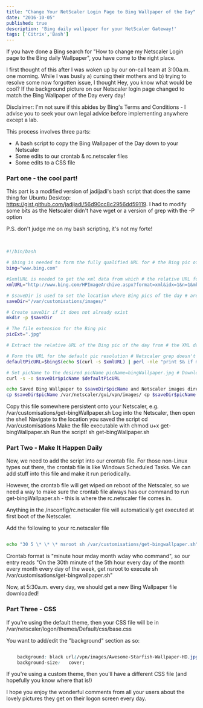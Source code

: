 ```yaml
---
title: "Change Your NetScaler Login Page to Bing Wallpaper of the Day"
date: "2016-10-05"
published: true
description: 'Bing daily wallpaper for your NetScaler Gateway!'
tags: ['Citrix','Bash']
---
```


If you have done a Bing search for "How to change my Netscaler Login page to the Bing daily Wallpaper", you have come to the right place.

I first thought of this after I was woken up by our on-call team at 3:00a.m. one morning. While I was busily a) cursing their mothers and b) trying to resolve some now forgotten issue, I thought Hey, you know what would be cool? If the background picture on our Netscaler login page changed to match the Bing Wallpaper of the Day every day!

Disclaimer: I'm not sure if this abides by Bing's Terms and Conditions - I advise you to seek your own legal advice before implementing anywhere except a lab.

This process involves three parts:

- A bash script to copy the Bing Wallpaper of the Day down to your Netscaler
- Some edits to our crontab & rc.netscaler files
- Some edits to a CSS file

### Part one - the cool part!

This part is a modified version of jadijadi's bash script that does the same thing for Ubuntu Desktop: https://gist.github.com/jadijadi/56d90cc8c2956dd59119. I had to modify some bits as the Netscaler didn't have wget or a version of grep with the -P option

P.S. don't judge me on my bash scripting, it's not my forte!

 

```bash
#!/bin/bash

# $bing is needed to form the fully qualified URL for # the Bing pic of the day 
bing="www.bing.com"

#$xmlURL is needed to get the xml data from which # the relative URL for the Bing pic of the day is extracted # # The mkt parameter determines which Bing market you would like to # obtain your images from. # Valid values are: en-US, zh-CN, ja-JP, en-AU, en-UK, de-DE, en-NZ, en-CA. # # The idx parameter determines where to start from. 0 is the current day, # 1 the previous day, etc. 
xmlURL="http://www.bing.com/HPImageArchive.aspx?format=xml&idx=1&n=1&mkt=en-US"

# $saveDir is used to set the location where Bing pics of the day # are stored. $HOME holds the path of the current user's home directory 
saveDir="/var/customisations/images/"

# Create saveDir if it does not already exist 
mkdir -p $saveDir

# The file extension for the Bing pic 
picExt=".jpg"

# Extract the relative URL of the Bing pic of the day from # the XML data retrieved from xmlURL, form the fully qualified # URL for the pic of the day, and store it in $picURL

# Form the URL for the default pic resolution # Netscaler grep doesn't have -P, so we use perl instead 
defaultPicURL=$bing$(echo $(curl -s $xmlURL) | perl -nle "print $& if m{<url>(.\*)</url>}" | cut -d ">" -f 2 | cut -d "<" -f 1)

# Set picName to the desired picName picName=bingWallpaper.jpg # Download the Bing pic of the day at desired resolution 
curl -s -o $saveDir$picName $defaultPicURL

echo Saved Bing Wallpaper to $saveDir$picName and Netscaler images directories 
cp $saveDir$picName /var/netscaler/gui/vpn/images/ cp $saveDir$picName /netscaler/ns_gui/vpn/images/
```

Copy this file somewhere persistent onto your Netscaler, e.g. /var/customisations/get-bingWallpaper.sh Log into the Netscaler, then open the shell Navigate to the location you saved the script cd /var/customisations Make the file executable with chmod u+x get-bingWallpaper.sh Run the script! sh get-bingWallpaper.sh

### Part Two - Make It Happen Daily

Now, we need to add the script into our crontab file. For those non-Linux types out there, the crontab file is like Windows Scheduled Tasks. We can add stuff into this file and make it run periodically.

However, the crontab file will get wiped on reboot of the Netscaler, so we need a way to make sure the crontab file always has our command to run get-bingWallpaper.sh - this is where the rc.netscaler file comes in.

Anything in the /nsconfig/rc.netscaler file will automatically get executed at first boot of the Netscaler.

Add the following to your rc.netscaler file

```bash

echo "30 5 \* \* \* nsroot sh /var/customisations/get-bingwallpaper.sh" >> /etc/crontab sh /var/customisations/get-bingwallpaper.sh

```

Crontab format is "minute hour mday month wday who command", so our entry reads "On the 30th minute of the 5th hour every day of the month every month every day of the week, get nsroot to execute sh /var/customisations/get-bingwallpaper.sh"

Now, at 5:30a.m. every day, we should get a new Bing Wallpaper file downloaded!

### Part Three - CSS

If you're using the default theme, then your CSS file will be in /var/netscaler/logon/themes/Default/css/base.css

You want to add/edit the "background" section as so:

```css

    background: black url(/vpn/images/Awesome-Starfish-Wallpaper-HD.jpg) no-repeat center center fixed; 
    background-size:   cover;

```

If you're using a custom theme, then you'll have a different CSS file (and hopefully you know where that is!)


I hope you enjoy the wonderful comments from all your users about the lovely pictures they get on their logon screen every day.
